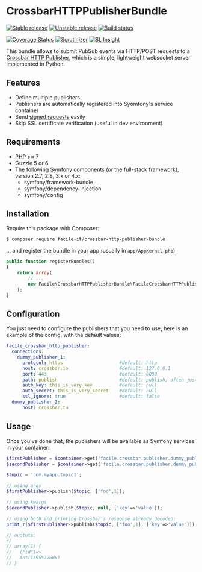 # CrossbarHTTPPublisherBundle

[![Stable release][Last stable image]][Packagist link]
[![Unstable release][Last unstable image]][Packagist link]
[![Build status][Master build image]][Master build link]

[![Coverage Status][Master coverage image]][Master coverage link]
[![Scrutinizer][Master scrutinizer image]][Master scrutinizer link]
[![SL Insight][SL Insight image]][SL Insight link]

This bundle allows to submit PubSub events via HTTP/POST requests to a [Crossbar HTTP Publisher](http://crossbar.io/docs/HTTP-Bridge-Services-Publisher/), which is a simple, lightweight websocket server implemented in Python.

## Features

* Define multiple publishers
* Publishers are automatically registered into Syomfony's service container
* Send [signed requests](http://crossbar.io/docs/HTTP-Bridge-Services-Publisher/#signed-requests) easily
* Skip SSL certificate verification (useful in dev environment)

## Requirements
* PHP >= 7
* Guzzle 5 or 6
* The following Symfony components (or the full-stack framework), version 2.7, 2.8, 3.x or 4.x:
    * symfony/framework-bundle
    * symfony/dependency-injection
    * symfony/config

## Installation

Require this package with Composer: 

```console
$ composer require facile-it/crossbar-http-publisher-bundle
```

... and register the bundle in your app (usually in `app/AppKernel.php`)

```php
public function registerBundles()
{
    return array(
        // ...
        new Facile\CrossbarHTTPPublisherBundle\FacileCrossbarHTTPPublisherBundle(),
    );
}
````

## Configuration
You just need to configure the publishers that you need to use; here is an example of the config, with the default values:

```yaml
facile_crossbar_http_publisher:
  connections:
    dummy_publisher_1:
      protocol: https                     #default: http
      host: crossbar.io                   #default: 127.0.0.1 
      port: 443                           #default: 8080
      path: publish                       #default: publish, often just empty
      auth_key: this_is_very_key          #default: null
      auth_secret: this_is_very_secret    #default: null
      ssl_ignore: true                    #default: false
  dummy_publisher_2:
      host: crossbar.tu
```

## Usage

Once you've done that, the publishers will be available as Symfony services in your container:

```php
$firstPublisher = $container->get('facile.crossbar.publisher.dummy_publisher_1');
$secondPublisher = $container->get('facile.crossbar.publisher.dummy_publisher_2');

$topic = 'com.myapp.topic1';

// using args
$firstPublisher->publish($topic, ['foo',1]);

// using kwargs
$secondPublisher->publish($topic, null, ['key'=>'value']);

// using both and printing Crossbar's response already decoded:
print_r($firstPublisher->publish($topic, ['foo',1], ['key'=>'value']));

// ouptuts:
//
// array(1) {
//   ["id"]=>
//   int(1395572605)
// }
```

[Last stable image]: https://poser.pugx.org/facile-it/crossbar-http-publisher-bundle/version.svg
[Last unstable image]: https://poser.pugx.org/facile-it/crossbar-http-publisher-bundle/v/unstable.svg
[Master build image]: https://travis-ci.org/facile-it/crossbar-http-publisher-bundle.svg
[Master scrutinizer image]: https://scrutinizer-ci.com/g/facile-it/crossbar-http-publisher-bundle/badges/quality-score.png?b=master
[Master coverage image]: https://codecov.io/gh/facile-it/crossbar-http-publisher-bundle/branch/master/graph/badge.svg
[SL Insight image]: https://insight.sensiolabs.com/projects/875c484f-104c-4664-b9f0-f2872492ae42/mini.png

[Packagist link]: https://packagist.org/packages/facile-it/crossbar-http-publisher-bundle
[Master build link]: https://travis-ci.org/facile-it/crossbar-http-publisher-bundle
[Appveyor build link]: https://ci.appveyor.com/project/Jean85/crossbar-http-publisher-bundle/branch/master
[Master climate link]: https://codeclimate.com/github/facile-it/crossbar-http-publisher-bundle
[Master scrutinizer link]: https://scrutinizer-ci.com/g/facile-it/crossbar-http-publisher-bundle/?branch=master
[Master coverage link]: https://codecov.io/gh/facile-it/crossbar-http-publisher-bundle
[SL Insight link]: https://insight.sensiolabs.com/projects/875c484f-104c-4664-b9f0-f2872492ae42
